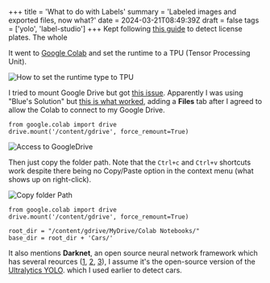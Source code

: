 +++
title = 'What to do with Labels'
summary = 'Labeled images and exported files, now what?'
date = 2024-03-21T08:49:39Z
draft = false
tags = ['yolo', 'label-studio']
+++
Kept following [this guide](https://betterdatascience.com/detect-license-plates-with-yolo/) to detect license plates. The whole 

It went to [Google Colab](colab.research.google.com) and set the runtime to a TPU (Tensor Processing Unit).

![How to set the runtime type to TPU](google-colab.png)

I tried to mount Google Drive but got [this issue](https://stackoverflow.com/questions/69822304/google-colab-google-drive-can%C2%B4t-be-mounted-anymore-browser-popup-google-dri). Apparently I was using "Blue's Solution" but [this is what worked](https://stackoverflow.com/questions/57419346/how-can-i-access-my-google-drive-files-from-google-colab), adding a **Files** tab after I agreed to allow the Colab to connect to my Google Drive.

```
from google.colab import drive 
drive.mount('/content/gdrive', force_remount=True)
```

![Access to GoogleDrive](file_acess.png)

Then just copy the folder path. Note that the `Ctrl+c` and `Ctrl+v` shortcuts work despite there being no Copy/Paste option in the context menu (what shows up on right-click).

![Copy folder Path](copy_path.png)

```
from google.colab import drive 
drive.mount('/content/gdrive', force_remount=True)

root_dir = "/content/gdrive/MyDrive/Colab Notebooks/"
base_dir = root_dir + 'Cars/'
```

It also mentions **Darknet**, an open source neural network framework which has several reources ([1](https://github.com/AlexeyAB/darknet), [2](https://github.com/hank-ai/darknet), [3](https://www.ccoderun.ca/programming/darknet_faq/)), I assume it's the open-source version of the [Ultralytics YOLO](https://github.com/ultralytics/ultralytics). which I used earlier to detect cars.

